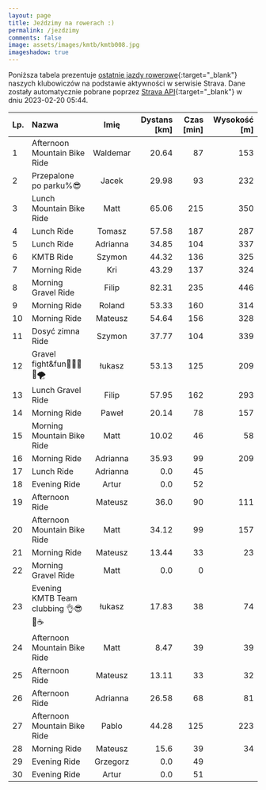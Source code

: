 ```yaml
---
layout: page
title: Jeździmy na rowerach :)
permalink: /jezdzimy
comments: false
image: assets/images/kmtb/kmtb008.jpg
imageshadow: true
---
```


Poniższa tabela prezentuje [ostatnie jazdy rowerowe](https://www.strava.com/clubs/336381){:target="_blank"} naszych klubowiczów na podstawie aktywności w serwisie Strava. Dane zostały automatycznie pobrane poprzez [Strava API](https://developers.strava.com/docs/reference/#api-Clubs-getClubActivitiesById){:target="_blank"} w dniu 2023-02-20 05:44.

Lp. | Nazwa | Imię | Dystans [km] | Czas [min] | Wysokość [m]
:--- | :--- | :---: | ---: | ---: | ---:
1|Afternoon Mountain Bike Ride|Waldemar|20.64|87|153
2|Przepalone po parku%😎|Jacek|29.98|93|232
3|Lunch Mountain Bike Ride|Matt|65.06|215|350
4|Lunch Ride|Tomasz|57.58|187|287
5|Lunch Ride|Adrianna|34.85|104|337
6|KMTB Ride |Szymon|44.32|136|325
7|Morning Ride|Kri|43.29|137|324
8|Morning Gravel Ride|Filip|82.31|235|446
9|Morning Ride|Roland|53.33|160|314
10|Morning Ride|Mateusz|54.64|156|328
11|Dosyć zimna Ride|Szymon|37.77|104|339
12|Gravel fight&fun💪💨🚴🤪🌪️|łukasz|53.13|125|209
13|Lunch Gravel Ride|Filip|57.95|162|293
14|Morning Ride|Paweł|20.14|78|157
15|Morning Mountain Bike Ride|Matt|10.02|46|58
16|Morning Ride|Adrianna|35.93|99|209
17|Lunch Ride|Adrianna|0.0|45|
18|Evening Ride|Artur|0.0|52|
19|Afternoon Ride|Mateusz|36.0|90|111
20|Afternoon Mountain Bike Ride|Matt|34.12|99|157
21|Morning Ride|Mateusz|13.44|33|23
22|Morning Gravel Ride|Matt|0.0|0|
23|Evening KMTB Team clubbing 👌😎🚴☕|łukasz|17.83|38|74
24|Afternoon Mountain Bike Ride|Matt|8.47|39|39
25|Afternoon Ride|Mateusz|13.11|33|32
26|Afternoon Ride|Adrianna|26.58|68|81
27|Afternoon Mountain Bike Ride|Pablo|44.28|125|223
28|Morning Ride|Mateusz|15.6|39|34
29|Evening Ride|Grzegorz|0.0|49|
30|Evening Ride|Artur|0.0|51|
